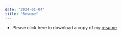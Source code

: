 ```yaml
---
date: "2024-01-04"
title: "Resume"
---
```


* Please click here to download a copy of my [resume](https://drive.google.com/file/d/1qrf-30SL9xMxdN4a1-2jK8D-Xdxu9Kas/view?usp=sharing) 